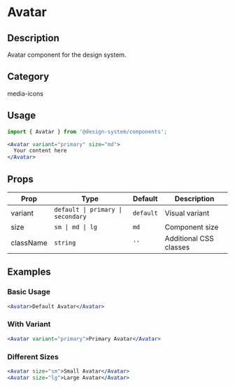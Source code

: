 # Avatar

## Description
Avatar component for the design system.

## Category
media-icons

## Usage

```jsx
import { Avatar } from '@design-system/components';

<Avatar variant="primary" size="md">
  Your content here
</Avatar>
```

## Props

| Prop | Type | Default | Description |
|------|------|---------|-------------|
| variant | `default \| primary \| secondary` | `default` | Visual variant |
| size | `sm \| md \| lg` | `md` | Component size |
| className | `string` | `''` | Additional CSS classes |

## Examples

### Basic Usage
```jsx
<Avatar>Default Avatar</Avatar>
```

### With Variant
```jsx
<Avatar variant="primary">Primary Avatar</Avatar>
```

### Different Sizes
```jsx
<Avatar size="sm">Small Avatar</Avatar>
<Avatar size="lg">Large Avatar</Avatar>
```
